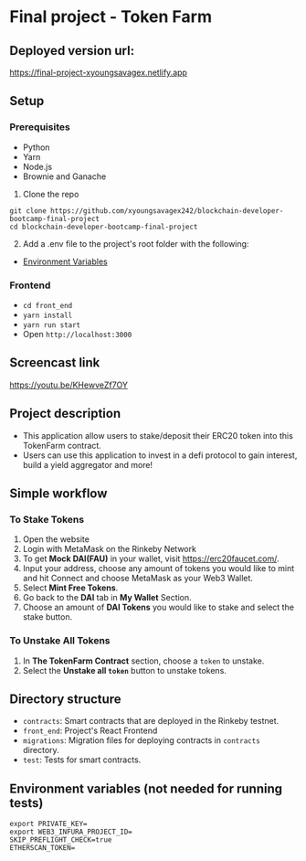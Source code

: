 # Final project - Token Farm

## Deployed version url:

https://final-project-xyoungsavagex.netlify.app

## Setup

### Prerequisites
- Python
- Yarn
- Node.js
- Brownie and Ganache

1. Clone the repo
```
git clone https://github.com/xyoungsavagex242/blockchain-developer-bootcamp-final-project
cd blockchain-developer-bootcamp-final-project
```
2. Add a .env file to the project's root folder with the following:
- [Environment Variables](#environment-variables)

### Frontend

- `cd front_end`
- `yarn install`
- `yarn run start`
- Open `http://localhost:3000`

## Screencast link
https://youtu.be/KHewveZf7OY

## Project description
- This application allow users to stake/deposit their ERC20 token into this TokenFarm contract.
- Users can use this application to invest in a defi protocol to gain interest, build a yield aggregator and more!

## Simple workflow
### To Stake Tokens
1. Open the website
2. Login with MetaMask on the Rinkeby Network
3. To get **Mock DAI(FAU)** in your wallet, visit https://erc20faucet.com/.
4. Input your address, choose any amount of tokens you would like to mint and hit Connect and choose MetaMask as your Web3 Wallet.
5. Select **Mint Free Tokens**.
6. Go back to the **DAI** tab in **My Wallet** Section.
7. Choose an amount of **DAI Tokens** you would like to stake and select the stake button.

### To Unstake All Tokens
1. In **The TokenFarm Contract** section, choose a `token` to unstake.
2. Select the **Unstake all `token`** button to unstake tokens.


## Directory structure
- `contracts`: Smart contracts that are deployed in the Rinkeby testnet.
- `front_end`: Project's React Frontend
- `migrations`: Migration files for deploying contracts in `contracts` directory.
- `test`: Tests for smart contracts.
## Environment variables (not needed for running tests)

```
export PRIVATE_KEY=
export WEB3_INFURA_PROJECT_ID=
SKIP_PREFLIGHT_CHECK=true
ETHERSCAN_TOKEN=
```


